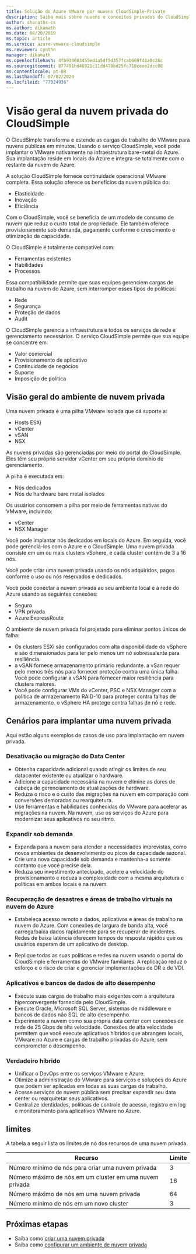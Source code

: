 ```yaml
---
title: Solução do Azure VMware por nuvens CloudSimple-Private
description: Saiba mais sobre nuvens e conceitos privados do CloudSimple.
author: sharaths-cs
ms.author: dikamath
ms.date: 08/20/2019
ms.topic: article
ms.service: azure-vmware-cloudsimple
ms.reviewer: cynthn
manager: dikamath
ms.openlocfilehash: 4fb930603455ed1a5df5d357fcab669f41a0c28c
ms.sourcegitcommit: 877491bd46921c11dd478bd25fc718ceee2dcc08
ms.contentlocale: pt-BR
ms.lasthandoff: 07/02/2020
ms.locfileid: "77024936"
---
```

# <a name="cloudsimple-private-cloud-overview"></a>Visão geral da nuvem privada do CloudSimple

O CloudSimple transforma e estende as cargas de trabalho do VMware para nuvens públicas em minutos. Usando o serviço CloudSimple, você pode implantar o VMware nativamente na infraestrutura bare-metal do Azure. Sua implantação reside em locais do Azure e integra-se totalmente com o restante da nuvem do Azure.

A solução CloudSimple fornece continuidade operacional VMware completa. Essa solução oferece os benefícios da nuvem pública do:

* Elasticidade
* Inovação
* Eficiência

Com o CloudSimple, você se beneficia de um modelo de consumo de nuvem que reduz o custo total de propriedade. Ele também oferece provisionamento sob demanda, pagamento conforme o crescimento e otimização da capacidade.

O CloudSimple é totalmente compatível com:

* Ferramentas existentes
* Habilidades
* Processos

Essa compatibilidade permite que suas equipes gerenciem cargas de trabalho na nuvem do Azure, sem interromper esses tipos de políticas:

* Rede
* Segurança  
* Proteção de dados  
* Audit

O CloudSimple gerencia a infraestrutura e todos os serviços de rede e gerenciamento necessários. O serviço CloudSimple permite que sua equipe se concentre em:

* Valor comercial
* Provisionamento de aplicativo
* Continuidade de negócios
* Suporte
* Imposição de política

## <a name="private-cloud-environment-overview"></a>Visão geral do ambiente de nuvem privada

Uma nuvem privada é uma pilha VMware isolada que dá suporte a:

* Hosts ESXi
* vCenter
* vSAN
* NSX

As nuvens privadas são gerenciadas por meio do portal do CloudSimple. Eles têm seu próprio servidor vCenter em seu próprio domínio de gerenciamento.

A pilha é executada em:

* Nós dedicados
* Nós de hardware bare metal isolados

Os usuários consomem a pilha por meio de ferramentas nativas do VMware, incluindo:

* vCenter
* NSX Manager

Você pode implantar nós dedicados em locais do Azure. Em seguida, você pode gerenciá-los com o Azure e o CloudSimple. Uma nuvem privada consiste em um ou mais clusters vSphere, e cada cluster contém de 3 a 16 nós.

Você pode criar uma nuvem privada usando os nós adquiridos, pagos conforme o uso ou nós reservados e dedicados.

Você pode conectar a nuvem privada ao seu ambiente local e à rede do Azure usando as seguintes conexões:

* Seguro
* VPN privada
* Azure ExpressRoute

O ambiente de nuvem privada foi projetado para eliminar pontos únicos de falha:

* Os clusters ESXi são configurados com alta disponibilidade do vSphere e são dimensionados para ter pelo menos um nó sobressalente para resiliência.
* a vSAN fornece armazenamento primário redundante. a vSan requer pelo menos três nós para fornecer proteção contra uma única falha. Você pode configurar a vSAN para fornecer maior resiliência para clusters maiores.
* Você pode configurar VMs do vCenter, PSC e NSX Manager com a política de armazenamento RAID-10 para proteger contra falhas de armazenamento. o vSphere HA protege contra falhas de nó e rede.

## <a name="scenarios-for-deploying-a-private-cloud"></a>Cenários para implantar uma nuvem privada

Aqui estão alguns exemplos de casos de uso para implantação em nuvem privada.

### <a name="data-center-retirement-or-migration"></a>Desativação ou migração do Data Center

* Obtenha capacidade adicional quando atingir os limites de seu datacenter existente ou atualizar o hardware.
* Adicione a capacidade necessária na nuvem e elimine as dores de cabeça de gerenciamento de atualizações de hardware.
* Reduza o risco e o custo das migrações na nuvem em comparação com conversões demoradas ou rearquitetura.
* Use ferramentas e habilidades conhecidas do VMware para acelerar as migrações na nuvem. Na nuvem, use os serviços do Azure para modernizar seus aplicativos no seu ritmo.

### <a name="expand-on-demand"></a>Expandir sob demanda

* Expanda para a nuvem para atender a necessidades imprevistas, como novos ambientes de desenvolvimento ou picos de capacidade sazonal.
* Crie uma nova capacidade sob demanda e mantenha-a somente contanto que você precise dela.
* Reduza seu investimento antecipado, acelere a velocidade do provisionamento e reduza a complexidade com a mesma arquitetura e políticas em ambos locais e na nuvem.

### <a name="disaster-recovery-and-virtual-desktops-in-the-azure-cloud"></a>Recuperação de desastres e áreas de trabalho virtuais na nuvem do Azure

* Estabeleça acesso remoto a dados, aplicativos e áreas de trabalho na nuvem do Azure. Com conexões de largura de banda alta, você carrega/baixa dados rapidamente para se recuperar de incidentes. Redes de baixa latência oferecem tempos de resposta rápidos que os usuários esperam de um aplicativo de desktop.

* Replique todas as suas políticas e redes na nuvem usando o portal do CloudSimple e ferramentas do VMware familiares. A replicação reduz o esforço e o risco de criar e gerenciar implementações de DR e de VDI.

### <a name="high-performance-applications-and-databases"></a>Aplicativos e bancos de dados de alto desempenho

* Execute suas cargas de trabalho mais exigentes com a arquitetura hiperconvergente fornecida pelo CloudSimple.
* Execute Oracle, Microsoft SQL Server, sistemas de middleware e bancos de dados não SQL de alto desempenho.
* Experimente a nuvem como sua própria data center com conexões de rede de 25 Gbps de alta velocidade. Conexões de alta velocidade permitem que você execute aplicativos híbridos que abrangem locais, VMware no Azure e cargas de trabalho privadas do Azure, sem comprometer o desempenho.

### <a name="true-hybrid"></a>Verdadeiro híbrido

* Unificar o DevOps entre os serviços VMware e Azure.
* Otimize a administração do VMware para serviços e soluções do Azure que podem ser aplicadas em todas as suas cargas de trabalho.
* Acesse serviços de nuvem pública sem precisar expandir seu data center ou rearquitetar seus aplicativos.
* Centralize identidades, políticas de controle de acesso, registro em log e monitoramento para aplicativos VMware no Azure.

## <a name="limits"></a>limites

A tabela a seguir lista os limites de nó dos recursos de uma nuvem privada.

| Recurso | Limite |
|----------|-------|
| Número mínimo de nós para criar uma nuvem privada | 3 |
| Número máximo de nós em um cluster em uma nuvem privada | 16 |
| Número máximo de nós em uma nuvem privada | 64 |
| Número mínimo de nós em um novo cluster | 3 |

## <a name="next-steps"></a>Próximas etapas

* Saiba como [criar uma nuvem privada](create-private-cloud.md)
* Saiba como [configurar um ambiente de nuvem privada](quickstart-create-private-cloud.md)
